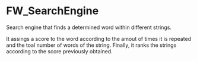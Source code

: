 # FW_SearchEngine
Search engine that finds a determined word within different strings.

It assings a score to the word according to the amout of times it is repeated and the toal number of words of the string. Finally, it ranks the strings according to the score previously obtained.
